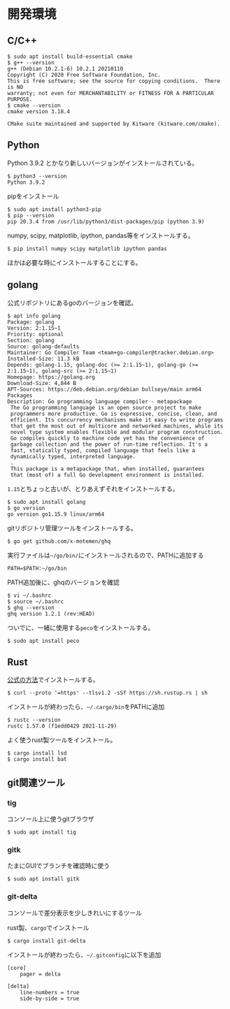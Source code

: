 # 開発環境

## C/C++

```shell
$ sudo apt install build-essential cmake
$ g++ --version
g++ (Debian 10.2.1-6) 10.2.1 20210110
Copyright (C) 2020 Free Software Foundation, Inc.
This is free software; see the source for copying conditions.  There is NO
warranty; not even for MERCHANTABILITY or FITNESS FOR A PARTICULAR PURPOSE.
$ cmake --version
cmake version 3.18.4

CMake suite maintained and supported by Kitware (kitware.com/cmake).
```

## Python

Python 3.9.2 とかなり新しいバージョンがインストールされている。
```
$ python3 --version
Python 3.9.2
```

pipをインストール
```shell
$ sudo apt install python3-pip
$ pip --version
pip 20.3.4 from /usr/lib/python3/dist-packages/pip (python 3.9)
```

numpy, scipy, matplotlib, ipython, pandas等をインストールする。
```
$ pip install numpy scipy matplotlib ipython pandas
```
ほかは必要な時にインストールすることにする。

## golang

公式リポジトリにあるgoのバージョンを確認。
```shell
$ apt info golang
Package: golang
Version: 2:1.15~1
Priority: optional
Section: golang
Source: golang-defaults
Maintainer: Go Compiler Team <team+go-compiler@tracker.debian.org>
Installed-Size: 11.3 kB
Depends: golang-1.15, golang-doc (>= 2:1.15~1), golang-go (>= 2:1.15~1), golang-src (>= 2:1.15~1)
Homepage: https://golang.org
Download-Size: 4,844 B
APT-Sources: https://deb.debian.org/debian bullseye/main arm64 Packages
Description: Go programming language compiler - metapackage
 The Go programming language is an open source project to make
 programmers more productive. Go is expressive, concise, clean, and
 efficient. Its concurrency mechanisms make it easy to write programs
 that get the most out of multicore and networked machines, while its
 novel type system enables flexible and modular program construction.
 Go compiles quickly to machine code yet has the convenience of
 garbage collection and the power of run-time reflection. It's a
 fast, statically typed, compiled language that feels like a
 dynamically typed, interpreted language.
 .
 This package is a metapackage that, when installed, guarantees
 that (most of) a full Go development environment is installed.
```

`1.15`とちょっと古いが、とりあえずそれをインストールする。
```shell
$ sudo apt install golang
$ go version
go version go1.15.9 linux/arm64
```

gitリポジトリ管理ツールをインストールする。
```
$ go get github.com/x-motemen/ghq
```

実行ファイルは`~/go/bin/`にインストールされるので、PATHに追加する
```bashrc
PATH=$PATH:~/go/bin
```

PATH追加後に、ghqのバージョンを確認
```shell
$ vi ~/.bashrc 
$ source ~/.bashrc 
$ ghq --version
ghq version 1.2.1 (rev:HEAD)
```

ついでに、一緒に使用する`peco`をインストールする。
```shell
$ sudo apt install peco
```

## Rust

[公式の方法](https://www.rust-lang.org/tools/install)でインストールする。
```shell
$ curl --proto '=https' --tlsv1.2 -sSf https://sh.rustup.rs | sh
```

インストールが終わったら、`~/.cargo/bin`をPATHに追加
```shell
$ rustc --version
rustc 1.57.0 (f1edd0429 2021-11-29)
```

よく使うrust製ツールをインストール。
```shell
$ cargo install lsd
$ cargo install bat
```

## git関連ツール

### tig

コンソール上に使うgitブラウザ
```shell
$ sudo apt install tig
```

### gitk

たまにGUIでブランチを確認時に使う
```shell
$ sudo apt install gitk
```

### git-delta

コンソールで差分表示を少しきれいにするツール

rust製、`cargo`でインストール
```shell
$ cargo install git-delta
```

インストールが終わったら、`~/.gitconfig`に以下を追加
```gitconfig
[core]
    pager = delta

[delta]
    line-numbers = true
    side-by-side = true
```
